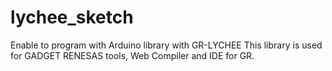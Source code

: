 # lychee_sketch
Enable to program with Arduino library with GR-LYCHEE
This library is used for GADGET RENESAS tools, Web Compiler and IDE for GR.
